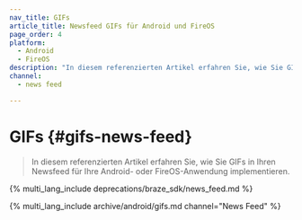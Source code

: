 ```yaml
---
nav_title: GIFs
article_title: Newsfeed GIFs für Android und FireOS
page_order: 4
platform: 
  - Android
  - FireOS
description: "In diesem referenzierten Artikel erfahren Sie, wie Sie GIFs in Ihren Newsfeed für Ihre Android- oder FireOS-Anwendung implementieren."
channel:
  - news feed

---
```


# GIFs {#gifs-news-feed}

> In diesem referenzierten Artikel erfahren Sie, wie Sie GIFs in Ihren Newsfeed für Ihre Android- oder FireOS-Anwendung implementieren.

{% multi_lang_include deprecations/braze_sdk/news_feed.md %}

{% multi_lang_include archive/android/gifs.md channel="News Feed" %}

